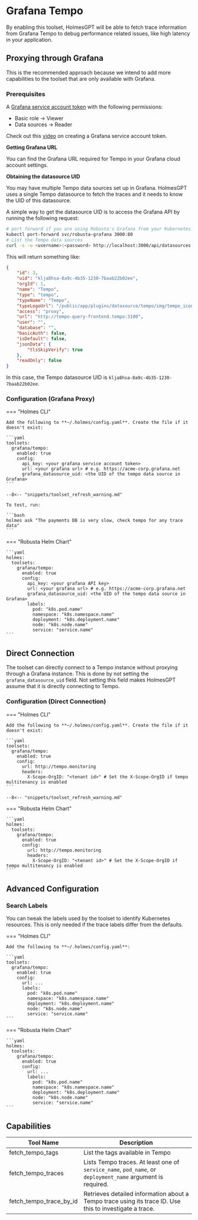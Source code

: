 # Grafana Tempo

By enabling this toolset, HolmesGPT will be able to fetch trace information from Grafana Tempo to debug performance related issues, like high latency in your application.

## Proxying through Grafana

This is the recommended approach because we intend to add more capabilities to the toolset that are only available with Grafana.

### Prerequisites

A [Grafana service account token](https://grafana.com/docs/grafana/latest/administration/service-accounts/) with the following permissions:

* Basic role -> Viewer
* Data sources -> Reader

Check out this [video](https://www.loom.com/share/f969ab3af509444693802254ab040791?sid=aa8b3c65-2696-4f69-ae47-bb96e8e03c47) on creating a Grafana service account token.

**Getting Grafana URL**

You can find the Grafana URL required for Tempo in your Grafana cloud account settings.

**Obtaining the datasource UID**

You may have multiple Tempo data sources set up in Grafana. HolmesGPT uses a single Tempo datasource to fetch the traces and it needs to know the UID of this datasource.

A simple way to get the datasource UID is to access the Grafana API by running the following request:

```bash
# port forward if you are using Robusta's Grafana from your Kubernetes cluster
kubectl port-forward svc/robusta-grafana 3000:80
# List the Tempo data sources
curl -s -u <username>:<password> http://localhost:3000/api/datasources | jq '.[] | select(.type == "tempo")'
```

This will return something like:

```json
{
    "id": 3,
    "uid": "klja8hsa-8a9c-4b35-1230-7baab22b02ee",
    "orgId": 1,
    "name": "Tempo",
    "type": "tempo",
    "typeName": "Tempo",
    "typeLogoUrl": "/public/app/plugins/datasource/tempo/img/tempo_icon.svg",
    "access": "proxy",
    "url": "http://tempo-query-frontend.tempo:3100",
    "user": "",
    "database": "",
    "basicAuth": false,
    "isDefault": false,
    "jsonData": {
        "tlsSkipVerify": true
    },
    "readOnly": false
}
```

In this case, the Tempo datasource UID is `klja8hsa-8a9c-4b35-1230-7baab22b02ee`.

### Configuration (Grafana Proxy)

=== "Holmes CLI"

    Add the following to **~/.holmes/config.yaml**. Create the file if it doesn't exist:

    ```yaml
    toolsets:
      grafana/tempo:
        enabled: true
        config:
          api_key: <your grafana service account token>
          url: <your grafana url> # e.g. https://acme-corp.grafana.net
          grafana_datasource_uid: <the UID of the tempo data source in Grafana>
    ```

    --8<-- "snippets/toolset_refresh_warning.md"

    To test, run:

    ```bash
    holmes ask "The payments DB is very slow, check tempo for any trace data"
    ```

=== "Robusta Helm Chart"

    ```yaml
    holmes:
      toolsets:
        grafana/tempo:
          enabled: true
          config:
            api_key: <your grafana API key>
            url: <your grafana url> # e.g. https://acme-corp.grafana.net
            grafana_datasource_uid: <the UID of the tempo data source in Grafana>
            labels:
              pod: "k8s.pod.name"
              namespace: "k8s.namespace.name"
              deployment: "k8s.deployment.name"
              node: "k8s.node.name"
              service: "service.name"
    ```

## Direct Connection

The toolset can directly connect to a Tempo instance without proxying through a Grafana instance. This is done by not setting the `grafana_datasource_uid` field. Not setting this field makes HolmesGPT assume that it is directly connecting to Tempo.

### Configuration (Direct Connection)

=== "Holmes CLI"

    Add the following to **~/.holmes/config.yaml**. Create the file if it doesn't exist:

    ```yaml
    toolsets:
      grafana/tempo:
        enabled: true
        config:
          url: http://tempo.monitoring
          headers:
            X-Scope-OrgID: "<tenant id>" # Set the X-Scope-OrgID if tempo multitenancy is enabled
    ```

    --8<-- "snippets/toolset_refresh_warning.md"

=== "Robusta Helm Chart"

    ```yaml
    holmes:
      toolsets:
        grafana/tempo:
          enabled: true
          config:
            url: http://tempo.monitoring
            headers:
              X-Scope-OrgID: "<tenant id>" # Set the X-Scope-OrgID if tempo multitenancy is enabled
    ```

## Advanced Configuration

### Search Labels

You can tweak the labels used by the toolset to identify Kubernetes resources. This is only needed if the trace labels differ from the defaults.

=== "Holmes CLI"

    Add the following to **~/.holmes/config.yaml**:

    ```yaml
    toolsets:
      grafana/tempo:
        enabled: true
        config:
          url: ...
          labels:
            pod: "k8s.pod.name"
            namespace: "k8s.namespace.name"
            deployment: "k8s.deployment.name"
            node: "k8s.node.name"
            service: "service.name"
    ```

=== "Robusta Helm Chart"

    ```yaml
    holmes:
      toolsets:
        grafana/tempo:
          enabled: true
          config:
            url: ...
            labels:
              pod: "k8s.pod.name"
              namespace: "k8s.namespace.name"
              deployment: "k8s.deployment.name"
              node: "k8s.node.name"
              service: "service.name"
    ```

## Capabilities

| Tool Name | Description |
|-----------|-------------|
| fetch_tempo_tags | List the tags available in Tempo |
| fetch_tempo_traces | Lists Tempo traces. At least one of `service_name`, `pod_name`, or `deployment_name` argument is required. |
| fetch_tempo_trace_by_id | Retrieves detailed information about a Tempo trace using its trace ID. Use this to investigate a trace. |
